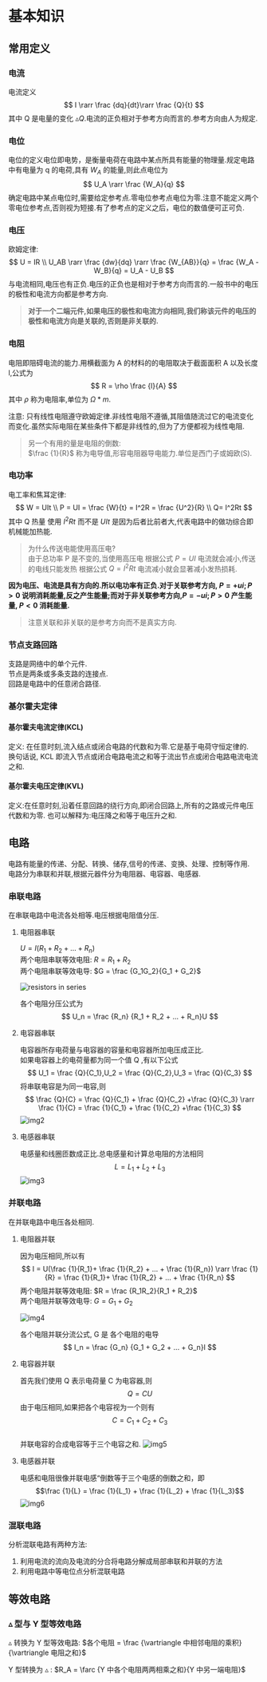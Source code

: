 # 基本知识

## 常用定义

### 电流
电流定义
$$
    I \rarr \frac {dq}{dt}\rarr \frac {Q}{t}
$$
其中 Q 是电量的变化 $\vartriangle {Q}$.电流的正负相对于参考方向而言的.参考方向由人为规定.  

### 电位
电位的定义电位即电势，是衡量电荷在电路中某点所具有能量的物理量.规定电路中有电量为 q 的电荷,具有 $W_A$ 的能量,则此点电位为
$$
  U_A \rarr \frac {W_A}{q}
$$
确定电路中某点电位时,需要给定参考点.零电位参考点电位为零.注意不能定义两个零电位参考点,否则视为短接.有了参考点的定义之后，电位的数值便可正可负.

### 电压
欧姆定律:
$$
  U = IR \\
  U_AB \rarr \frac {dw}{dq} \rarr \frac {W_{AB}}{q} =  \frac {W_A - W_B}{q} = U_A - U_B
$$
与电流相同,电压也有正负.电压的正负也是相对于参考方向而言的.一般书中的电压的极性和电流方向都是参考方向.

> **对于一个二端元件,如果电压的极性和电流方向相同,我们称该元件的电压的极性和电流方向是关联的,否则是非关联的.**

### 电阻
电阻即阻碍电流的能力.用横截面为 A 的材料的的电阻取决于截面面积 A 以及长度 l,公式为
$$
  R = \rho \frac {l}{A}
$$
其中 $\rho$ 称为电阻率,单位为 $\Omega*m$.

注意: 只有线性电阻遵守欧姆定律.非线性电阻不遵循,其阻值随流过它的电流变化而变化.虽然实际电阻在某些条件下都是非线性的,但为了方便都视为线性电阻.
> 另一个有用的量是电阻的倒数:  
> $\frac {1}{R}$ 称为电导值,形容电阻器导电能力.单位是西门子或姆欧(S).

### 电功率
电工率和焦耳定律:
$$
  W = UIt \\
  P = UI = \frac {W}{t} = I^2R = \frac {U^2}{R} \\
  Q= I^2Rt
$$
其中 Q 热量 使用 $I^2Rt$ 而不是 $UIt$ 是因为后者比前者大,代表电路中的做功综合即机械能加热能.

> 为什么传送电能使用高压电?  
> 由于总功率 P 是不变的,当使用高压电 根据公式 ${P = UI}$ 电流就会减小,传送的电线只能发热 根据公式 ${Q=I^2Rt}$ 电流减小就会显著减小发热损耗.  
 
**因为电压、电流是具有方向的.所以电功率有正负.对于关联参考方向, $P = +ui;P > 0$ 说明消耗能量,反之产生能量;而对于非关联参考方向,$P = -ui;P > 0$ 产生能量, $P < 0$ 消耗能量.**
> 注意关联和非关联的是参考方向而不是真实方向.

### 节点支路回路
支路是网络中的单个元件.  
节点是两条或多条支路的连接点.  
回路是电路中的任意闭合路径.

### 基尔霍夫定律
#### 基尔霍夫电流定律(KCL)
  定义: 在任意时刻,流入结点或闭合电路的代数和为零.它是基于电荷守恒定律的.  
  换句话说, KCL 即流入节点或闭合电路电流之和等于流出节点或闭合电路电流电流之和.

#### 基尔霍夫电压定律(KVL)
  定义:在任意时刻,沿着任意回路的绕行方向,即闭合回路上,所有的之路或元件电压代数和为零.
  也可以解释为:电压降之和等于电压升之和.

## 电路
电路有能量的传递、分配、转换、储存,信号的传递、变换、处理、控制等作用.  
电路分为串联和并联,根据元器件分为电阻器、电容器、电感器.

### 串联电路
在串联电路中电流各处相等.电压根据电阻值分压.

1. 电阻器串联

    $U = I(R_1 + R_2 + ... + R_n)$  
    两个电阻串联等效电阻:
    $R = R_1 + R_2$  
    两个电阻串联等效电导:
    $G = \frac {G_1G_2}{G_1 + G_2}$

    ![resistors in series](./img/resistors%20in%20series.png)

    各个电阻分压公式为
    $$
      U_n = \frac {R_n} {R_1 + R_2 + ... + R_n}U
    $$

2. 电容器串联
    
    电容器所存电荷量与电容器的容量和电容器所加电压成正比.  
    如果电容器上的电荷量都为同一个值 Q ,有以下公式
    $$
      U_1 = \frac {Q}{C_1},U_2 = \frac {Q}{C_2},U_3 = \frac {Q}{C_3}
    $$
    将串联电容是为同一电容,则
    $$
      \frac {Q}{C} = \frac {Q}{C_1} + \frac {Q}{C_2} +\frac {Q}{C_3}
      \rarr \frac {1}{C} = \frac {1}{C_1} + \frac {1}{C_2} +\frac {1}{C_3} 
    $$
    ![img2](img/img2.png)

3. 电感器串联

    电感量和线圈匝数成正比.总电感量和计算总电阻的方法相同
    $$
      L = L_1 + L_2 + L_3
    $$
    ![img3](img/img3.png)

### 并联电路
在并联电路中电压各处相同.

1. 电阻器并联

    因为电压相同,所以有
    $$
      I = U(\frac {1}{R_1}+ \frac {1}{R_2} + ... + \frac {1}{R_n})
      \rarr \frac {1}{R} = \frac {1}{R_1}+ \frac {1}{R_2} + ... + \frac {1}{R_n}
    $$
    两个电阻并联等效电阻:
    $R = \frac {R_1R_2}{R_1 + R_2}$  
    两个电阻并联等效电导:
    $G = G_1 + G_2$  

    ![img4](img/img4.png)

    各个电阻并联分流公式, G 是 各个电阻的电导
    $$
      I_n = \frac {G_n} {G_1 + G_2 + ... + G_n}I
    $$

2. 电容器并联

    首先我们使用 Q 表示电荷量 C 为电容器,则
    $$Q = CU$$
    由于电压相同,如果把各个电容视为一个则有
    $$C = C_1 + C_2 + C_3$$             
    并联电容的合成电容等于三个电容之和.
    ![img5](img/img5.png)
3. 电感器并联

    电感和电阻很像并联电感“倒数等于三个电感的倒数之和，即
    $$\frac {1}{L} = \frac {1}{L_1} + \frac {1}{L_2} + \frac {1}{L_3}$$
    ![img6](img/img6.png)

### 混联电路
分析混联电路有两种方法:
1. 利用电流的流向及电流的分合将电路分解成局部串联和并联的方法
2. 利用电路中等电位点分析混联电路

## 等效电路

### $\vartriangle$ 型与 Y 型等效电路

$\vartriangle$ 转换为 Y 型等效电路:
$各个电阻 = \frac {\vartriangle 中相邻电阻的乘积} {\vartriangle 电阻之和}$

Y 型转换为 $\vartriangle$ :
$R_A = \farc {Y 中各个电阻两两相乘之和}{Y 中另一端电阻}$
